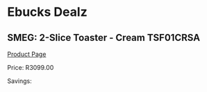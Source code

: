 
# Ebucks Dealz
## SMEG: 2-Slice Toaster - Cream TSF01CRSA
[Product Page](https://www.ebucks.com/web/shop/productSelected.do?prodId=1167473130&catId=1196428103)

Price: R3099.00

Savings: 


	